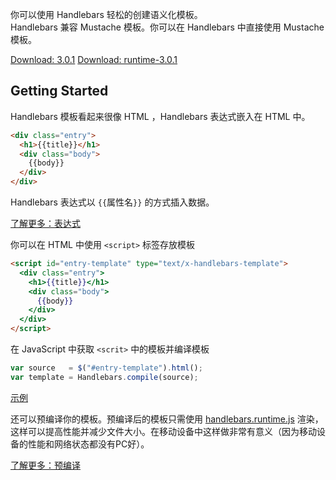 <!--_PAGEDATA
{
    "title": "Handlebars 中文网：轻逻辑语义化的模板引擎",
    "github":"nimojs/handlebarsjs.org",
    "githubissuesid": 1,
    "createData": "2015-04-10",
    "keywords": "",
    "description": "轻逻辑语义化的模板引擎",
    "_template": "default"
}
_PAGEDATA-->

<div id="intro">

你可以使用 Handlebars 轻松的创建语义化模板。  
Handlebars 兼容 Mustache 模板。你可以在 Handlebars 中直接使用 Mustache 模板。

</div>
<a class="download" href="http://builds.handlebarsjs.com.s3.amazonaws.com/handlebars-v3.0.1.js">Download: 3.0.1</a>
<a class="download-runtime" href="http://builds.handlebarsjs.com.s3.amazonaws.com/handlebars.runtime-v3.0.1.js">Download: runtime-3.0.1</a>

Getting Started
---------------

<!-- Start .contents-->
<!---<dic class="contents">-->

<!---<div class="bullet">-->

Handlebars 模板看起来很像 HTML ，Handlebars 表达式嵌入在 HTML 中。
  
```html
<div class="entry">
  <h1>{{title}}</h1>
  <div class="body">
    {{body}}
  </div>
</div>
```
Handlebars 表达式以 `{{`属性名`}}` 的方式插入数据。

<a href="expressions.md" class="more-info">了解更多：表达式</a>

<!---</div>-->

<a name="index-1.html"></a>

<!---<div class="bullet">-->

你可以在 HTML 中使用 `<script>` 标签存放模板

```html
<script id="entry-template" type="text/x-handlebars-template">
  <div class="entry">
    <h1>{{title}}</h1>
    <div class="body">
      {{body}}
    </div>
  </div>
</script>
```

<!---</div>-->

<!---<div class="bullet">-->

在 JavaScript 中获取 `<scrit>` 中的模板并编译模板

```javascript
var source   = $("#entry-template").html();
var template = Handlebars.compile(source);
```

[示例](demo/index-1.html)

还可以预编译你的模板。预编译后的模板只需使用 [handlebars.runtime.js](http://builds.handlebarsjs.com.s3.amazonaws.com/handlebars.runtime-v3.0.0.js) 渲染，这样可以提高性能并减少文件大小。在移动设备中这样做非常有意义（因为移动设备的性能和网络状态都没有PC好）。

<a href="#" class="more-info">了解更多：预编译</a>

<!---</div>-->

<!---</div>-->
<!-- End .contents-->